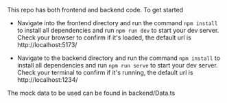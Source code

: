 This repo has both frontend and backend code. To get started

- Navigate into the frontend directory and run the command
  `npm install` to install all dependencies and run `npm run dev` to start your dev server. Check your browser to confirm if it's loaded, the default url is http://localhost:5173/

- Navigate to the backend directory and run the command
  `npm install` to install all dependencies and run `npm run serve` to start your dev server. Check your terminal to confirm if it's running, the default url is http://localhost:1234/

The mock data to be used can be found in backend/Data.ts
